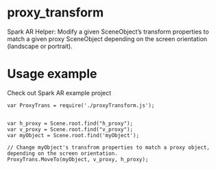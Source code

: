 # proxy_transform
Spark AR Helper: Modify a given SceneObject’s transform properties to match a given proxy SceneObject depending on the screen orientation (landscape or portrait).

# Usage example 
Check out Spark AR example project

```const Scene = require('Scene');
var ProxyTrans = require('./proxyTransform.js');


var h_proxy = Scene.root.find("h_proxy");
var v_proxy = Scene.root.find("v_proxy");
var myObject = Scene.root.find('myObject');

// Change myObject's transfrom properties to match a proxy object, depending on the screen orientation.
ProxyTrans.MoveTo(myObject, v_proxy, h_proxy);
